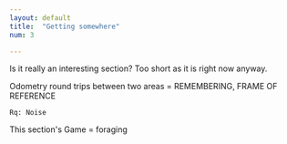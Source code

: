 ```yaml
---
layout: default
title:  "Getting somewhere"
num: 3

---
```


Is it really an interesting section?
Too short as it is right now anyway.

Odometry
    round trips between two areas = REMEMBERING, FRAME OF REFERENCE

    Rq: Noise

This section's Game = foraging
